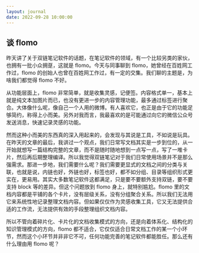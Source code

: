 ```yaml
---
layout: journal
date: 2022-09-28 10:00:00
---
```


## 谈 flomo

昨天讲了关于双链笔记软件的话题，在笔记软件的领域，有一个比较另类的家伙，也拥有一批小众拥趸，这就是 flomo。今天与同事聊到 flomo，她曾经在百姓网工作过，flomo 的创始人也曾在百姓网工作过，有一定的交集。我们聊的主题是，为啥我们都觉得 flomo 不好。

从功能层面上，flomo 非常简单，就是收集灵感，记便签。内容格式单一，基本上就是纯文本加图片而已，也没有更进一步的内容管理功能，最多通过标签进行聚合。大体像什么呢，像自己一个人用的微博。有人喜欢它，也正是由于它的功能足够简约，称得上小而美。另外对我而言，我最喜欢的是可能通过向它的微信公众号发送消息，快速记录灵感的功能。

然而这种小而美的东西真的深入用起来的，会发现与其说是工具，不如说是玩具。在昨天的文章的最后，我讲过一个观点，我们日常写文档其实是一步到位的，从一开始就想写一篇结构完整的文章，而不是随时随地想到一点写一点，写了一堆卡片，然后再后期整理编译。所以我觉得双链笔记对于我们日常使用场景并不是那么强需求。那进一步地，我们需要什么呢？我们需要更显式的文档之间的分类与关联，也就是说，内链也好，外链也好，标签也好，都不如分组、目录等组织形式更实在，更易用。其实大多数笔记软件这都满足，只是要不要额外支持双链，要不要支持 block 等的差异。但这个问题放到 flomo 身上，就特别尴尬。flomo 里的文档内容都是平铺的各个卡片，没有层级关系，没有分组聚合关系。所以我们无法用它来系统性地记录整理文档内容。但如果仅仅作为灵感收集工具，它又无法提供合适的工作流，无法提供有效的手段整理组织文档内容。

所以不管向着碎片化、卡片化的文档收集模式的方向，还是向着体系化、结构化的知识管理模式的方向，flomo 都不适合，它仅仅适合日常文档工作的某一个小环节，然而这个小环节并非非它不可，任何功能完善的笔记软件都能胜任。那么还有什么理由用 flomo 呢？
